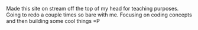 Made this site on stream off the top of my head for teaching purposes. Going to redo a couple times so bare with me. Focusing on coding concepts and then building some cool things =P 